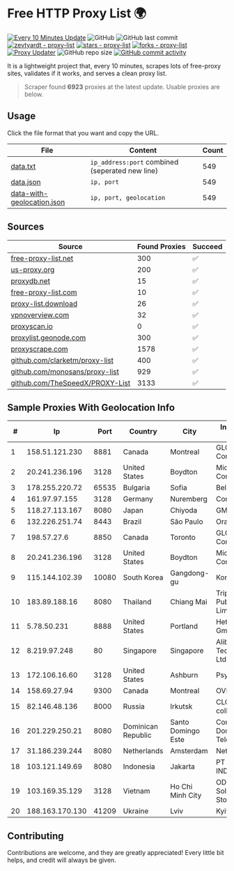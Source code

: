 
# Free HTTP Proxy List 🌍

[![Every 10 Minutes Update](https://github.com/mertguvencli/http-proxy-list/actions/workflows/main.yml/badge.svg?branch=main)](https://github.com/mertguvencli/http-proxy-list/actions/workflows/main.yml)
![GitHub](https://img.shields.io/github/license/mertguvencli/http-proxy-list)
![GitHub last commit](https://img.shields.io/github/last-commit/mertguvencli/http-proxy-list)
[![zevtyardt - proxy-list](https://img.shields.io/static/v1?label=zevtyardt&message=proxy-list&color=blue&logo=github)](https://github.com/zevtyardt/proxy-list "Go to GitHub repo")
[![stars - proxy-list](https://img.shields.io/github/stars/zevtyardt/proxy-list?style=social)](https://github.com/zevtyardt/proxy-list)
[![forks - proxy-list](https://img.shields.io/github/forks/zevtyardt/proxy-list?style=social)](https://github.com/zevtyardt/proxy-list)
[![Proxy Updater](https://github.com/zevtyardt/proxy-list/workflows/Proxy%20Updater/badge.svg)](https://github.com/zevtyardt/proxy-list/actions?query=workflow:"Proxy+Updater")
![GitHub repo size](https://img.shields.io/github/repo-size/zevtyardt/proxy-list)
[![GitHub commit activity](https://img.shields.io/github/commit-activity/m/zevtyardt/proxy-list?logo=commits)](https://github.com/zevtyardt/proxy-list/commits/main)

It is a lightweight project that, every 10 minutes, scrapes lots of free-proxy sites, validates if it works, and serves a clean proxy list.

> Scraper found **6923** proxies at the latest update. Usable proxies are below.

## Usage

Click the file format that you want and copy the URL.

|File|Content|Count|
|----|-------|-----|
|[data.txt](https://raw.githubusercontent.com/mertguvencli/http-proxy-list/main/proxy-list/data.txt)|`ip_address:port` combined (seperated new line)|549|
|[data.json](https://raw.githubusercontent.com/mertguvencli/http-proxy-list/main/proxy-list/data.json)|`ip, port`|549|
|[data-with-geolocation.json](https://raw.githubusercontent.com/mertguvencli/http-proxy-list/main/proxy-list/data-with-geolocation.json)|`ip, port, geolocation`|549|

## Sources

|Source|Found Proxies|Succeed|
|------|-------------|-------|
|[free-proxy-list.net](https://free-proxy-list.net)|300|✅|
|[us-proxy.org](https://www.us-proxy.org)|200|✅|
|[proxydb.net](http://proxydb.net)|15|✅|
|[free-proxy-list.com](https://free-proxy-list.com/?page=&port=&type%5B%5D=http&type%5B%5D=https&up_time=0&search=Search)|10|✅|
|[proxy-list.download](https://www.proxy-list.download/HTTP)|26|✅|
|[vpnoverview.com](https://vpnoverview.com/privacy/anonymous-browsing/free-proxy-servers)|32|✅|
|[proxyscan.io](https://www.proxyscan.io)|0|✅|
|[proxylist.geonode.com](https://proxylist.geonode.com/api/proxy-list?limit=300&page=1&sort_by=lastChecked&sort_type=desc&protocols=http,https)|300|✅|
|[proxyscrape.com](https://api.proxyscrape.com/v2/?request=displayproxies&protocol=http&timeout=10000&country=all&ssl=all&anonymity=all)|1578|✅|
|[github.com/clarketm/proxy-list](https://raw.githubusercontent.com/clarketm/proxy-list/master/proxy-list-raw.txt)|400|✅|
|[github.com/monosans/proxy-list](https://raw.githubusercontent.com/monosans/proxy-list/main/proxies/http.txt)|929|✅|
|[github.com/TheSpeedX/PROXY-List](https://raw.githubusercontent.com/TheSpeedX/PROXY-List/master/http.txt)|3133|✅|


## Sample Proxies With Geolocation Info

|#|Ip|Port|Country|City|Internet Service Provider|
|-|--|----|-------|----|-------------------------|
|1|158.51.121.230|8881|Canada|Montreal|GLOBALTELEHOST Corp.|
|2|20.241.236.196|3128|United States|Boydton|Microsoft Corporation|
|3|178.255.220.72|65535|Bulgaria|Sofia|Belcloud LTD|
|4|161.97.97.155|3128|Germany|Nuremberg|Contabo GmbH|
|5|118.27.113.167|8080|Japan|Chiyoda|GMO Internet, Inc.|
|6|132.226.251.74|8443|Brazil|São Paulo|Oracle Corporation|
|7|198.57.27.6|8850|Canada|Toronto|GLOBALTELEHOST Corp.|
|8|20.241.236.196|3128|United States|Boydton|Microsoft Corporation|
|9|115.144.102.39|10080|South Korea|Gangdong-gu|Korea Telecom|
|10|183.89.188.16|8080|Thailand|Chiang Mai|Triple T Broadband Public Company Limited|
|11|5.78.50.231|8888|United States|Portland|Hetzner Online GmbH|
|12|8.219.97.248|80|Singapore|Singapore|Alibaba (US) Technology Co., Ltd.|
|13|172.106.16.60|3128|United States|Ashburn|Psychz Networks|
|14|158.69.27.94|9300|Canada|Montreal|OVH SAS|
|15|82.146.48.136|8000|Russia|Irkutsk|CLOUD WebDC collocation|
|16|201.229.250.21|8080|Dominican Republic|Santo Domingo Este|Compañía Dominicana de Teléfonos S. A.|
|17|31.186.239.244|8080|Netherlands|Amsterdam|NetSkope Inc|
|18|103.121.149.69|8080|Indonesia|Jakarta|PT EMERIO INDONESIA|
|19|103.169.35.129|3128|Vietnam|Ho Chi Minh City|ODS Online Data Solution Joint Stock Company|
|20|188.163.170.130|41209|Ukraine|Lviv|Kyivstar UA|



## Contributing

Contributions are welcome, and they are greatly appreciated! Every
little bit helps, and credit will always be given.

